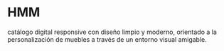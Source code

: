 # HMM
catálogo digital responsive con diseño limpio y moderno, orientado a la personalización de muebles a través de un entorno visual amigable.
